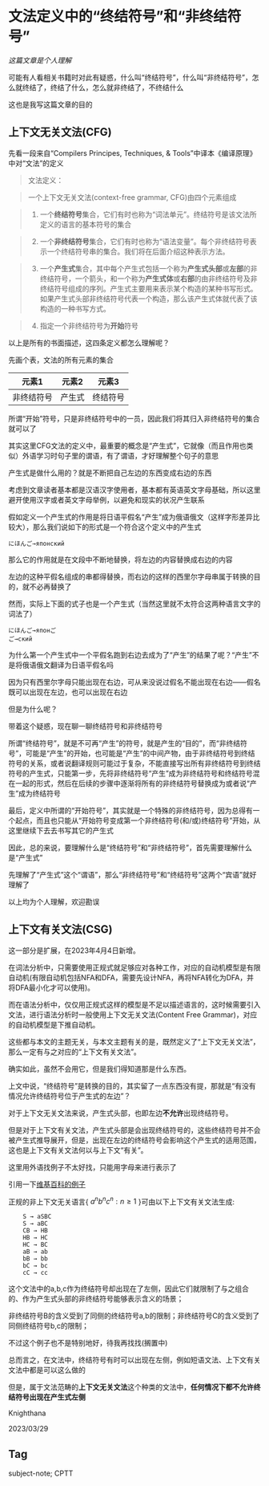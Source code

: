 # 文法定义中的“终结符号”和“非终结符号”

*这篇文章是个人理解*

可能有人看相关书籍时对此有疑惑，什么叫“终结符号”，什么叫“非终结符号”，怎么就终结了，终结了什么，怎么就非终结了，不终结什么

这也是我写这篇文章的目的

## 上下文无关文法(CFG)

先看一段来自“Compilers Principes, Techniques, & Tools”中译本《编译原理》中对“文法”的定义 

> 文法定义：

> 一个上下文无关文法(context-free grammar, CFG)由四个元素组成

> 1. 一个**终结符号**集合，它们有时也称为“词法单元”。终结符号是该文法所定义的语言的基本符号的集合

> 2. 一个**非终结符号**集合，它们有时也称为“语法变量”。每个非终结符号表示一个终结符号串的集合。我们将在后面介绍这种表示方法。

> 3. 一个**产生式**集合，其中每个产生式包括一个称为**产生式头部**或**左部**的非终结符号，一个箭头，和一个称为**产生式体**或**右部**的由非终结符号及非终结符号组成的序列。产生式主要用来表示某个构造的某种书写形式。如果产生式头部非终结符号代表一个构造，那么该产生式体就代表了该构造的一种书写方式。

> 4. 指定一个非终结符号为**开始**符号

以上是所有的书面描述，这四条定义都怎么理解呢？

先画个表，文法的所有元素的集合

|元素1|元素2|元素3|
|---|---|---|
|非终结符号|产生式|终结符号|

所谓“开始”符号，只是非终结符号中的一员，因此我们将其归入非终结符号的集合就可以了

其实这里CFG文法的定义中，最重要的概念是“产生式”，它就像（而且作用也类似）外语学习时句子里的谓语，有了谓语，才好理解整个句子的意思

产生式是做什么用的？就是不断把自己左边的东西变成右边的东西

考虑到文章读者基本都是汉语汉字使用者，基本都有英语英文字母基础，所以这里避开使用汉字或者英文字母举例，以避免和现实的状况产生联系

假如定义一个产生式的作用是将日语平假名“产生”成为俄语俄文（这样字形差异比较大），那么我们说如下的形式是一个符合这个定义中的产生式

```
にほんご→японский
```

那么它的作用就是在文段中不断地替换，将左边的内容替换成右边的内容

左边的这种平假名组成的串都得替换，而右边的这样的西里尔字母串属于转换的目的，就不必再替换了

然而，实际上下面的式子也是一个产生式（当然这里就不太符合这两种语言文字的词法了）

```
にほんご→японご
ご→ский
```

为什么第一个产生式中一个平假名跑到右边去成为了“产生”的结果了呢？“产生”不是将俄语俄文翻译为日语平假名吗

因为只有西里尔字母只能出现在右边，可从来没说过假名不能出现在右边——假名既可以出现在左边，也可以出现在右边

但是为什么呢？

带着这个疑惑，现在聊一聊终结符号和非终结符号

所谓“终结符号”，就是不可再“产生”的符号，就是产生的“目的”，而“非终结符号”，可能是“产生”的开始，也可能是“产生”的中间产物，由于非终结符号到终结符号的关系，或者说翻译规则可能过于复杂，不能直接写出所有非终结符号到终结符号的产生式，只能第一步，先将非终结符号“产生”成为非终结符号和终结符号混在一起的形式，然后在后续的步骤中逐渐将所有的非终结符号替换成为或者说“产生”成为终结符号

最后，定义中所谓的“开始符号”，其实就是一个特殊的非终结符号，因为总得有一个起点，而且也只能从“开始符号变成第一个非终结符号(和/或)终结符号”开始，从这里继续下去去书写其它的产生式

因此，总的来说，要理解什么是“终结符号”和“非终结符号”，首先需要理解什么是“产生式”

先理解了“产生式”这个“谓语”，那么“非终结符号”和“终结符号”这两个“宾语”就好理解了

以上均为个人理解，欢迎勘误

## 上下文有关文法(CSG)

这一部分是扩展，在2023年4月4日新增。

在词法分析中，只需要使用正规式就足够应对各种工作，对应的自动机模型是有限自动机(有限自动机包括NFA和DFA，需要先设计NFA，再将NFA转化为DFA，并将DFA最小化才可以使用)。

而在语法分析中，仅仅用正规式这样的模型是不足以描述语言的，这时候需要引入文法，进行语法分析时一般使用上下文无关文法(Content Free Grammar)，对应的自动机模型是下推自动机。

这些都与本文的主题无关，与本文主题有关的是，既然定义了“上下文无关文法”，那么一定有与之对应的“上下文有关文法”。

确实如此，虽然不会用它，但是我们得知道那是什么东西。

上文中说，“终结符号”是转换的目的，其实留了一点东西没有提，那就是“有没有情况允许终结符号位于产生式的左边”？

对于上下文无关文法来说，产生式头部，也即左边**不允许**出现终结符号。

但是对于上下文有关文法，产生式头部是会出现终结符号的，这些终结符号并不会被产生式推导展开，但是，出现在左边的终结符号会影响这个产生式的适用范围，这也是上下文有关文法何以与上下文“有关”。

这里用外语找例子不太好找，只能用字母来进行表示了

引用一下[维基百科的例子](https://zh.wikipedia.org/wiki/%E4%B8%8A%E4%B8%8B%E6%96%87%E6%9C%89%E5%85%B3%E6%96%87%E6%B3%95)


正规的非上下文无关语言{
$a^{n}b^{n}c^{n}:n\geq 1$
}可由以下上下文有关文法生成:

```
    S → aSBC
    S → aBC
    CB → HB
    HB → HC
    HC → BC
    aB → ab
    bB → bb
    bC → bc
    cC → cc
```

这个文法中的a,b,c作为终结符号却出现在了左侧，因此它们就限制了与之组合的、作为产生式头部的非终结符号能够表示含义的场景；

非终结符号B的含义受到了同侧的终结符号a,b的限制；非终结符号C的含义受到了同侧终结符号b,c的限制；

不过这个例子也不是特别地好，待我再找找(搁置中)

总而言之，在文法中，终结符号有时可以出现在左侧，例如短语文法、上下文有关文法中都是可以这么做的

但是，属于文法范畴的**上下文无关文法**这个种类的文法中，**任何情况下都不允许终结符号出现在产生式左侧**

Knighthana

2023/03/29

## Tag

subject-note; CPTT
